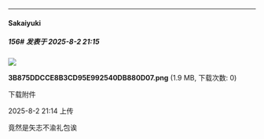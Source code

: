 ﻿
*****

####  Sakaiyuki  
##### 156#       发表于 2025-8-2 21:15

<img src="https://img.stage1st.com/forum/202508/02/211431uklkvczs9s5nk9t9.png" referrerpolicy="no-referrer">

<strong>3B875DDCCE8B3CD95E992540DB880D07.png</strong> (1.9 MB, 下载次数: 0)

下载附件

2025-8-2 21:14 上传

竟然是矢志不渝礼包诶

